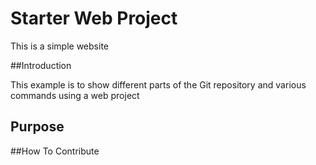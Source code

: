 # Starter Web Project

This is a simple website

##Introduction

This example is to show different parts of the Git repository and various commands using a web project

## Purpose

##How To Contribute